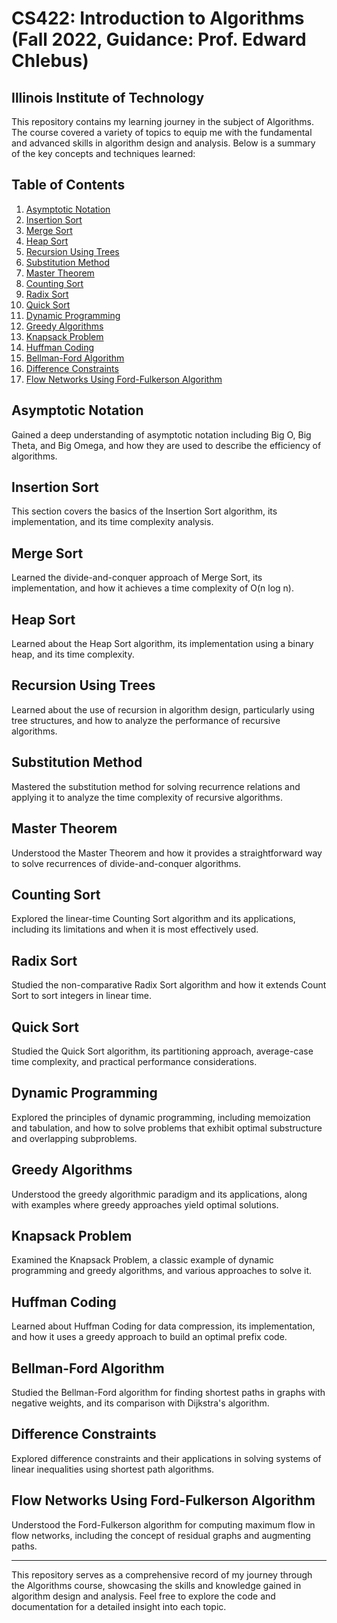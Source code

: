 # CS422: Introduction to Algorithms (Fall 2022, Guidance: Prof. Edward Chlebus)
## Illinois Institute of Technology

This repository contains my learning journey in the subject of Algorithms. The course covered a variety of topics to equip me with the fundamental and advanced skills in algorithm design and analysis. Below is a summary of the key concepts and techniques learned:

## Table of Contents

1. [Asymptotic Notation](#asymptotic-notation)
2. [Insertion Sort](#insertion-sort)
3. [Merge Sort](#merge-sort)
4. [Heap Sort](#heap-sort)
5. [Recursion Using Trees](#recursion-using-trees)
6. [Substitution Method](#substitution-method)
7. [Master Theorem](#master-theorem)
8. [Counting Sort](#counting-sort)
9. [Radix Sort](#radix-sort)
10. [Quick Sort](#quick-sort)
11. [Dynamic Programming](#dynamic-programming)
12. [Greedy Algorithms](#greedy-algorithms)
13. [Knapsack Problem](#knapsack-problem)
14. [Huffman Coding](#huffman-coding)
15. [Bellman-Ford Algorithm](#bellman-ford-algorithm)
16. [Difference Constraints](#difference-constraints)
17. [Flow Networks Using Ford-Fulkerson Algorithm](#flow-networks-using-ford-fulkerson-algorithm)

## Asymptotic Notation

Gained a deep understanding of asymptotic notation including Big O, Big Theta, and Big Omega, and how they are used to describe the efficiency of algorithms.

## Insertion Sort

This section covers the basics of the Insertion Sort algorithm, its implementation, and its time complexity analysis.

## Merge Sort

Learned the divide-and-conquer approach of Merge Sort, its implementation, and how it achieves a time complexity of O(n log n).

## Heap Sort

Learned about the Heap Sort algorithm, its implementation using a binary heap, and its time complexity.

## Recursion Using Trees

Learned about the use of recursion in algorithm design, particularly using tree structures, and how to analyze the performance of recursive algorithms.

## Substitution Method

Mastered the substitution method for solving recurrence relations and applying it to analyze the time complexity of recursive algorithms.

## Master Theorem

Understood the Master Theorem and how it provides a straightforward way to solve recurrences of divide-and-conquer algorithms.

## Counting Sort

Explored the linear-time Counting Sort algorithm and its applications, including its limitations and when it is most effectively used.

## Radix Sort

Studied the non-comparative Radix Sort algorithm and how it extends Count Sort to sort integers in linear time.

## Quick Sort

Studied the Quick Sort algorithm, its partitioning approach, average-case time complexity, and practical performance considerations.

## Dynamic Programming

Explored the principles of dynamic programming, including memoization and tabulation, and how to solve problems that exhibit optimal substructure and overlapping subproblems.

## Greedy Algorithms

Understood the greedy algorithmic paradigm and its applications, along with examples where greedy approaches yield optimal solutions.

## Knapsack Problem

Examined the Knapsack Problem, a classic example of dynamic programming and greedy algorithms, and various approaches to solve it.

## Huffman Coding

Learned about Huffman Coding for data compression, its implementation, and how it uses a greedy approach to build an optimal prefix code.

## Bellman-Ford Algorithm

Studied the Bellman-Ford algorithm for finding shortest paths in graphs with negative weights, and its comparison with Dijkstra's algorithm.

## Difference Constraints

Explored difference constraints and their applications in solving systems of linear inequalities using shortest path algorithms.

## Flow Networks Using Ford-Fulkerson Algorithm

Understood the Ford-Fulkerson algorithm for computing maximum flow in flow networks, including the concept of residual graphs and augmenting paths.

---

This repository serves as a comprehensive record of my journey through the Algorithms course, showcasing the skills and knowledge gained in algorithm design and analysis. Feel free to explore the code and documentation for a detailed insight into each topic.
